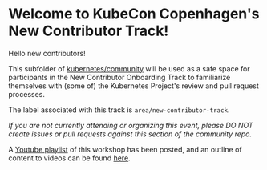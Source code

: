 # Welcome to KubeCon Copenhagen's New Contributor Track!

Hello new contributors!

This subfolder of [kubernetes/community](https://github.com/kubernetes/community) will be used as a safe space for participants in the New Contributor Onboarding Track to familiarize themselves with (some of) the Kubernetes Project's review and pull request processes.

The label associated with this track is `area/new-contributor-track`.

*If you are not currently attending or organizing this event, please DO NOT create issues or pull requests against this section of the community repo.*

A [Youtube playlist](https://www.youtube.com/playlist?list=PL69nYSiGNLP3M5X7stuD7N4r3uP2PZQUx) of this workshop has been posted, and an outline of content to videos can be found [here](http://git.k8s.io/community/events/2018/05-contributor-summit).


